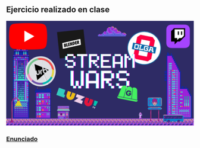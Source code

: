 ## Ejercicio realizado en clase


<img src="./stream-wars.png" width="800" >


### [Enunciado](https://docs.google.com/document/d/1Nx9yDF_VetjCx3stJz4U3EDX1x-o7lU84E8ttoc1C9I/edit?usp=sharing)

